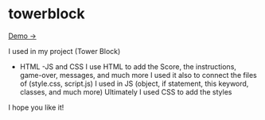 # towerblock

[Demo ->](https://sebawael1.github.io/towerblock/)

I used in my project (Tower Block) 
- HTML -JS and CSS 
I use HTML to add the Score, the instructions, game-over, messages, and much more I used it also to connect the files of (style.css, script.js) 
I used in JS (object, if statement, this keyword, classes, and much more)
Ultimately I used CSS to add the styles 

I hope you like it!
